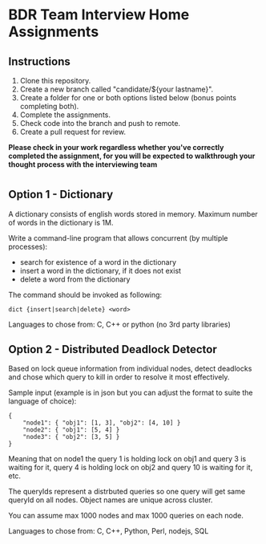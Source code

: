 # BDR Team Interview Home Assignments

## Instructions

1. Clone this repository.
2. Create a new branch called "candidate/${your lastname}".
3. Create a folder for one or both options listed below (bonus points completing both).
4. Complete the assignments.
5. Check code into the branch and push to remote.
6. Create a pull request for review.
   
**Please check in your work regardless whether you've correctly completed the assignment, for you will be expected to walkthrough your thought process with the interviewing team**

#

## Option 1 - Dictionary

A dictionary consists of english words stored in memory.
Maximum number of words in the dictionary is 1M.

Write a command-line program that allows concurrent (by multiple processes):

 * search for existence of a word in the dictionary
 * insert a word in the dictionary, if it does not exist
 * delete a word from the dictionary

The command should be invoked as following:
```
dict {insert|search|delete} <word>
```

Languages to chose from: C, C++ or python (no 3rd party libraries)


## Option 2 - Distributed Deadlock Detector

Based on lock queue information from individual nodes, detect deadlocks and
chose which query to kill in order to resolve it most effectively.

Sample input (example is in json but you can adjust the format to suite the
language of choice):
```
{
    "node1": { "obj1": [1, 3], "obj2": [4, 10] }
    "node2": { "obj1": [5, 4] }
    "node3": { "obj2": [3, 5] }
}
```
Meaning that on node1 the query 1 is holding lock on obj1 and query 3 is
waiting for it, query 4 is holding lock on obj2 and query 10 is waiting for
it, etc.

The queryIds represent a distrbuted queries so one query will get same
queryId on all nodes. Object names are unique across cluster.

You can assume max 1000 nodes and max 1000 queries on each node.

Languages to chose from: C, C++, Python, Perl, nodejs, SQL

